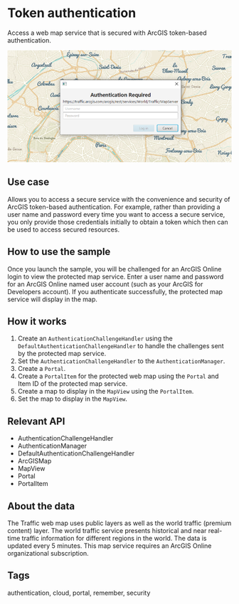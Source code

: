 # Token authentication

Access a web map service that is secured with ArcGIS token-based authentication.


![Image of token authentication](TokenAuthentication.png)

## Use case

Allows you to access a secure service with the convenience and security of ArcGIS token-based authentication. For example, rather than providing a user name and password every time you want to access a secure service, you only provide those credentials initially to obtain a token which then can be used to access secured resources.

## How to use the sample

Once you launch the sample, you will be challenged for an ArcGIS Online login to view the protected map service. Enter a user name and password for an ArcGIS Online named user account (such as your ArcGIS for Developers account). If you authenticate successfully, the protected map service will display in the map.

## How it works

1. Create an `AuthenticationChallengeHandler` using the `DefaultAuthenticationChallengeHandler` to handle the challenges sent by the protected map service.
2. Set the `AuthenticationChallengeHandler` to the `AuthenticationManager`.
3. Create a `Portal`.
4. Create a `PortalItem` for the protected web map using the `Portal` and Item ID of the protected map service.
5. Create a map to display in the `MapView` using the `PortalItem`.
6. Set the map to display in the `MapView`.

## Relevant API

* AuthenticationChallengeHandler
* AuthenticationManager
* DefaultAuthenticationChallengeHandler
* ArcGISMap
* MapView
* Portal
* PortalItem

## About the data

The Traffic web map uses public layers as well as the world traffic (premium content) layer. The world traffic service presents historical and near real-time traffic information for different regions in the world. The data is updated every 5 minutes. This map service requires an ArcGIS Online organizational subscription.

## Tags

authentication, cloud, portal, remember, security
